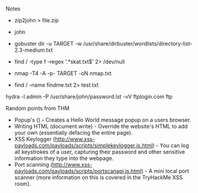  Notes
 - zip2john > file.zip
 - john

- gobuster dir -u TARGET -w /usr/share/dirbuster/wordlists/directory-list-2.3-medium.txt 
- find / -type f -regex '.*skat\.txt$' 2> /dev/null                       
- nmap -T4 -A -p- TARGET -oN nmap.txt
- find / -name findme.txt 2> test.txt

hydra -l admin -P /usr/share/john/password.lst -vV ftplogin.com ftp

Random points from THM
 - Popup's (<script>alert(“Hello World”)</script>) - Creates a Hello World message popup on a users browser.
 - Writing HTML (document.write) - Override the website's HTML to add your own (essentially defacing the entire page).
 - XSS Keylogger (http://www.xss-payloads.com/payloads/scripts/simplekeylogger.js.html) - You can log all keystrokes of a user, capturing their password and other sensitive information they type into the webpage.
 - Port scanning (http://www.xss-payloads.com/payloads/scripts/portscanapi.js.html) - A mini local port scanner (more information on this is covered in the TryHackMe XSS room).
